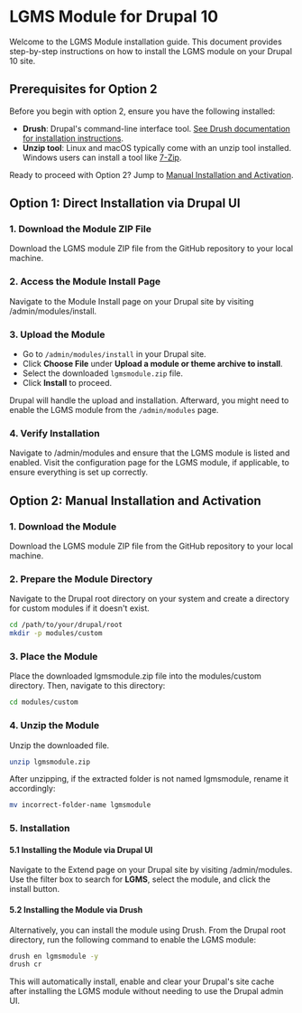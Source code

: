 # LGMS Module for Drupal 10

Welcome to the LGMS Module installation guide. This document provides step-by-step instructions on how to install the LGMS module on your Drupal 10 site.

## Prerequisites for Option 2

Before you begin with option 2, ensure you have the following installed:
- **Drush**: Drupal's command-line interface tool. [See Drush documentation for installation instructions](https://www.drush.org/).
- **Unzip tool**: Linux and macOS typically come with an unzip tool installed. Windows users can install a tool like [7-Zip](https://www.7-zip.org/download.html).

Ready to proceed with Option 2? Jump to [Manual Installation and Activation](#option-2-manual-installation-and-activation).


## Option 1: Direct Installation via Drupal UI

### 1. Download the Module ZIP File
Download the LGMS module ZIP file from the GitHub repository to your local machine.

### 2. Access the Module Install Page
Navigate to the Module Install page on your Drupal site by visiting /admin/modules/install.

### 3. Upload the Module
- Go to `/admin/modules/install` in your Drupal site.
- Click **Choose File** under **Upload a module or theme archive to install**.
- Select the downloaded `lgmsmodule.zip` file.
- Click **Install** to proceed.

Drupal will handle the upload and installation. Afterward, you might need to enable the LGMS module from the `/admin/modules` page.

### 4. Verify Installation

Navigate to /admin/modules and ensure that the LGMS module is listed and enabled.
Visit the configuration page for the LGMS module, if applicable, to ensure everything is set up correctly.

## Option 2: Manual Installation and Activation

### 1. Download the Module

Download the LGMS module ZIP file from the GitHub repository to your local machine.

### 2. Prepare the Module Directory

Navigate to the Drupal root directory on your system and create a directory for custom modules if it doesn't exist.

```bash
cd /path/to/your/drupal/root
mkdir -p modules/custom
```

### 3. Place the Module

Place the downloaded lgmsmodule.zip file into the modules/custom directory. Then, navigate to this directory:

```bash
cd modules/custom
```

### 4. Unzip the Module

Unzip the downloaded file.

```bash
unzip lgmsmodule.zip
```

After unzipping, if the extracted folder is not named lgmsmodule, rename it accordingly:

```bash
mv incorrect-folder-name lgmsmodule
```

### 5. Installation

#### 5.1 Installing the Module via Drupal UI

Navigate to the Extend page on your Drupal site by visiting /admin/modules. Use the filter box to search for **LGMS**, select the module, and click the install button.

#### 5.2 Installing the Module via Drush

Alternatively, you can install the module using Drush. From the Drupal root directory, run the following command to enable the LGMS module:

```bash
drush en lgmsmodule -y
drush cr
```

This will automatically install, enable and clear your Drupal's site cache after installing the LGMS module without needing to use the Drupal admin UI.
